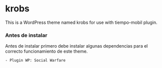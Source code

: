 # krobs
This is a WordPress theme named krobs for use with tiempo-mobil plugin.

### Antes de instalar

Antes de instalar primero debe instalar algunas dependencias para el correcto funcionamiento de este theme.

    - Plugin WP: Social Warfare

